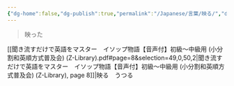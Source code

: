 ```yaml
---
{"dg-home":false,"dg-publish":true,"permalink":"/Japanese/言葉/映る/","dgPassFrontmatter":true}
---
```



>  映った

[[聞き流すだけで英語をマスター　イソップ物語【音声付】初級～中級用 (小分割和英順方式普及会) (Z-Library).pdf#page=8&selection=49,0,50,2|聞き流すだけで英語をマスター　イソップ物語【音声付】初級～中級用 (小分割和英順方式普及会) (Z-Library), page 8]]|映る　うつる